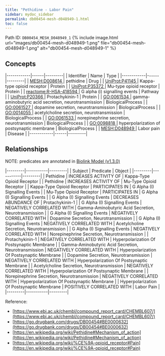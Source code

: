 ```yaml
---
title: "Pethidine - Labor Pain"
sidebar: mydoc_sidebar
permalink: db00454-mesh-d048949-1.html
toc: false 
---
```



Path ID: `DB00454_MESH_D048949_1`
{% include image.html url="images/db00454-mesh-d048949-1.png" file="db00454-mesh-d048949-1.png" alt="db00454-mesh-d048949-1" %}

## Concepts

|------------|------|---------|
| Identifier | Name | Type    |
|------------|------|---------|
| <a href="https://identifiers.org/MESH:D008614">MESH:D008614 </a> | pethidine | Drug |
| <a href="https://identifiers.org/UniProt:P41145">UniProt:P41145 </a> | Kappa-type opioid receptor | Protein |
| <a href="https://identifiers.org/UniProt:P35372">UniProt:P35372 </a> | Mu-type opioid receptor | Protein |
| <a href="https://identifiers.org/reactome:R-HSA-418594">reactome:R-HSA-418594 </a> | G alpha (i) signalling events | Pathway |
| <a href="https://identifiers.org/UniProt:P20366">UniProt:P20366 </a> | Protachykinin-1 | Protein |
| <a href="https://identifiers.org/GO:0061534">GO:0061534 </a> | gamma-aminobutyric acid secretion, neurotransmission | BiologicalProcess |
| <a href="https://identifiers.org/GO:0061527">GO:0061527 </a> | dopamine secretion, neurotransmission | BiologicalProcess |
| <a href="https://identifiers.org/GO:0014055">GO:0014055 </a> | acetylcholine secretion, neurotransmission | BiologicalProcess |
| <a href="https://identifiers.org/GO:0061533">GO:0061533 </a> | norepinephrine secretion, neurotransmission | BiologicalProcess |
| <a href="https://identifiers.org/GO:0098818">GO:0098818 </a> | hyperpolarization of postsynaptic membrane | BiologicalProcess |
| <a href="https://identifiers.org/MESH:D048949">MESH:D048949 </a> | Labor pain | Disease |
|------------|------|---------|

## Relationships


NOTE: predicates are annotated in <a href="https://github.com/biolink/biolink-model/releases/tag/v1.3.0">Biolink Model (v1.3.0)</a>

|---------|-----------|---------|
| Subject | Predicate | Object  |
|---------|-----------|---------|
| Pethidine | INCREASES ACTIVITY OF | Kappa-Type Opioid Receptor |
| Pethidine | INCREASES ACTIVITY OF | Mu-Type Opioid Receptor |
| Kappa-Type Opioid Receptor | PARTICIPATES IN | G Alpha (I) Signalling Events |
| Mu-Type Opioid Receptor | PARTICIPATES IN | G Alpha (I) Signalling Events |
| G Alpha (I) Signalling Events | DECREASES ABUNDANCE OF | Protachykinin-1 |
| G Alpha (I) Signalling Events | NEGATIVELY CORRELATED WITH | Gamma-Aminobutyric Acid Secretion, Neurotransmission |
| G Alpha (I) Signalling Events | NEGATIVELY CORRELATED WITH | Dopamine Secretion, Neurotransmission |
| G Alpha (I) Signalling Events | NEGATIVELY CORRELATED WITH | Acetylcholine Secretion, Neurotransmission |
| G Alpha (I) Signalling Events | NEGATIVELY CORRELATED WITH | Norepinephrine Secretion, Neurotransmission |
| Protachykinin-1 | NEGATIVELY CORRELATED WITH | Hyperpolarization Of Postsynaptic Membrane |
| Gamma-Aminobutyric Acid Secretion, Neurotransmission | NEGATIVELY CORRELATED WITH | Hyperpolarization Of Postsynaptic Membrane |
| Dopamine Secretion, Neurotransmission | NEGATIVELY CORRELATED WITH | Hyperpolarization Of Postsynaptic Membrane |
| Acetylcholine Secretion, Neurotransmission | NEGATIVELY CORRELATED WITH | Hyperpolarization Of Postsynaptic Membrane |
| Norepinephrine Secretion, Neurotransmission | NEGATIVELY CORRELATED WITH | Hyperpolarization Of Postsynaptic Membrane |
| Hyperpolarization Of Postsynaptic Membrane | POSITIVELY CORRELATED WITH | Labor Pain |
|---------|-----------|---------|

Reference: 
  - [https://www.ebi.ac.uk/chembl/compound_report_card/CHEMBL607/](https://www.ebi.ac.uk/chembl/compound_report_card/CHEMBL607/)
  - [https://go.drugbank.com/drugs/DB00454#BE0000632](https://go.drugbank.com/drugs/DB00454#BE0000632)
  - [https://en.wikipedia.org/wiki/Pethidine#Mechanism_of_action](https://en.wikipedia.org/wiki/Pethidine#Mechanism_of_action)
  - [https://en.wikipedia.org/wiki/%CE%9A-opioid_receptor#Pain](https://en.wikipedia.org/wiki/%CE%9A-opioid_receptor#Pain)
